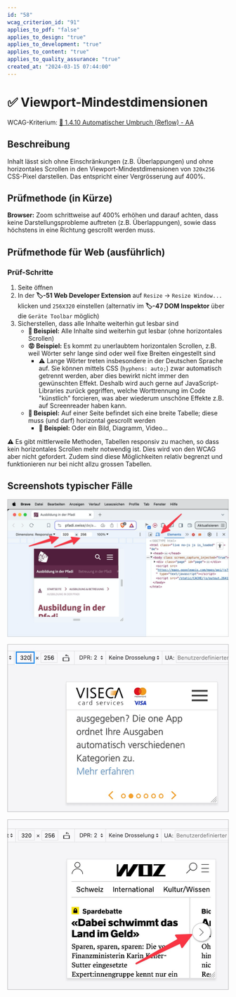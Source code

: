 ```yaml
---
id: "58"
wcag_criterion_id: "91"
applies_to_pdf: "false"
applies_to_design: "true"
applies_to_development: "true"
applies_to_content: "true"
applies_to_quality_assurance: "true"
created_at: "2024-03-15 07:44:00"
---
```


# ✅ Viewport-Mindestdimensionen

WCAG-Kriterium: [📜 1.4.10 Automatischer Umbruch (Reflow) - AA](..)

## Beschreibung

Inhalt lässt sich ohne Einschränkungen (z.B. Überlappungen) und ohne horizontales Scrollen in den Viewport-Mindestdimensionen von `320x256` CSS-Pixel darstellen. Das entspricht einer Vergrösserung auf 400%.

## Prüfmethode (in Kürze)

**Browser:** Zoom schrittweise auf 400% erhöhen und darauf achten, dass keine Darstellungsprobleme auftreten (z.B. Überlappungen), sowie dass höchstens in eine Richtung gescrollt werden muss.

## Prüfmethode für Web (ausführlich)

### Prüf-Schritte

1. Seite öffnen
1. In der **🏷️-51 Web Developer Extension** auf `Resize` → `Resize Window...` klicken und `256`x`320` einstellen (alternativ im **🏷️-47 DOM Inspektor** über die `Geräte Toolbar` möglich)
1. Sicherstellen, dass alle Inhalte weiterhin gut lesbar sind
    - **🙂 Beispiel:** Alle Inhalte sind weiterhin gut lesbar (ohne horizontales Scrollen)
    - **😡 Beispiel:** Es kommt zu unerlaubtem horizontalen Scrollen, z.B. weil Wörter sehr lange sind oder weil fixe Breiten eingestellt sind
        - ⚠️ Lange Wörter treten insbesondere in der Deutschen Sprache auf. Sie können mittels CSS (`hyphens: auto;`) zwar automatisch getrennt werden, aber dies bewirkt nicht immer den gewünschten Effekt. Deshalb wird auch gerne auf JavaScript-Libraries zurück gegriffen, welche Worttrennung im Code "künstlich" forcieren, was aber wiederum unschöne Effekte z.B. auf Screenreader haben kann.
    - **🙂 Beispiel:** Auf einer Seite befindet sich eine breite Tabelle; diese muss (und darf) horizontal gescrollt werden
        - **🙂 Beispiel:** Oder ein Bild, Diagramm, Video...

⚠️ Es gibt mittlerweile Methoden, Tabellen responsiv zu machen, so dass kein horizontales Scrollen mehr notwendig ist. Dies wird von den WCAG aber nicht gefordert. Zudem sind diese Möglichkeiten relativ begrenzt und funktionieren nur bei nicht allzu grossen Tabellen.

## Screenshots typischer Fälle

![Mindest-Dimension setzen im DOM-Inspektor](images/mindest-dimension-setzen-im-dom-inspektor.png)

![Ein Karussell muss man zwar links und rechts scrollen zum Wechseln der Folie, aber die Inhalte der Folie brechen wie gewünscht um. Alles okay!](images/ein-karussell-muss-man-zwar-links-und-rechts-scrollen-zum-wechseln-der-folie-aber-die-inhalte-der-folie-brechen-wie-gewnscht-um-alles-okay.png)

![Dito: die Auswahl eines Artikels scrollt horizontal, aber der Inhalt bricht um.](images/dito-die-auswahl-eines-artikels-scrollt-horizontal-aber-der-inhalt-bricht-um.png)